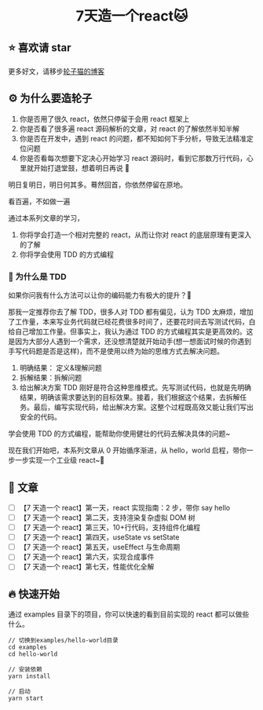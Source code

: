 <h1 align="center">7天造一个react🐱</h1>

## ⭐️ 喜欢请 star

更多好文，请移步[轮子猫的博客]()

## ⚙️ 为什么要造轮子

1. 你是否用了很久 react，依然只停留于会用 react 框架上
2. 你是否看了很多遍 react 源码解析的文章，对 react 的了解依然半知半解
3. 你是否在开发中，遇到 react 的问题，都不知如何下手分析，导致无法精准定位问题
4. 你是否看每次想要下定决心开始学习 react 源码时，看到它那数万行代码，心里就开始打退堂鼓，想着明日再说 🙊

明日复明日，明日何其多。蓦然回首，你依然停留在原地。

看百遍，不如做一遍

通过本系列文章的学习，

1. 你将学会打造一个相对完整的 react，从而让你对 react 的底层原理有更深入的了解
2. 你将学会使用 TDD 的方式编程

### 🚀 为什么是 TDD

如果你问我有什么方法可以让你的编码能力有极大的提升？🦄

那我一定推荐你去了解 TDD，很多人对 TDD 都有偏见，认为 TDD 太麻烦，增加了工作量，本来写业务代码就已经花费很多时间了，还要花时间去写测试代码，白给自己增加工作量。但事实上，我认为通过 TDD 的方式编程其实是更高效的。这是因为大部分人遇到一个需求，还没想清楚就开始动手(想一想面试时候的你遇到手写代码题是否是这样)，而不是使用以终为始的思维方式去解决问题。

1. 明确结果： 定义&理解问题
2. 拆解结果：拆解问题
3. 给出解决方案
   TDD 刚好是符合这种思维模式。先写测试代码，也就是先明确结果，明确该需求要达到的目标效果。接着，我们根据这个结果，去拆解任务。最后，编写实现代码，给出解决方案。这整个过程既高效又能让我们写出安全的代码。

学会使用 TDD 的方式编程，能帮助你使用健壮的代码去解决具体的问题~

现在我们开始吧，本系列文章从 0 开始循序渐进，从 hello，world 启程，带你一步一步实现一个工业级 react~🐯

## 📖 文章

- [ ] 【7 天造一个 react】第一天，react 实现指南：2 步，带你 say hello
- [ ] 【7 天造一个 react】第二天，支持渲染复杂虚拟 DOM 树
- [ ] 【7 天造一个 react】第三天，10+行代码，支持组件化编程
- [ ] 【7 天造一个 react】第四天，useState vs setState
- [ ] 【7 天造一个 react】第五天，useEffect 与生命周期
- [ ] 【7 天造一个 react】第六天，实现合成事件
- [ ] 【7 天造一个 react】第七天，性能优化全解

## 🔥 快速开始

通过 examples 目录下的项目，你可以快速的看到目前实现的 react 都可以做些什么。

```
// 切换到examples/hello-world目录
cd examples
cd hello-world

// 安装依赖
yarn install

// 启动
yarn start
```
